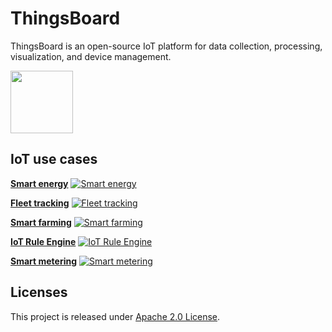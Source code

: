 # ThingsBoard 

ThingsBoard is an open-source IoT platform for data collection, processing, visualization, and device management.

<img src="./img/logo.png?raw=true" width="100" height="100">


## IoT use cases

[**Smart energy**](https://thingsboard.io/smart-energy/)
[![Smart energy](https://user-images.githubusercontent.com/8308069/152984256-eb48564a-645c-468d-912b-f554b63104a5.gif "Smart energy")](https://thingsboard.io/smart-energy/)

[**Fleet tracking**](https://thingsboard.io/fleet-tracking/)
[![Fleet tracking](https://user-images.githubusercontent.com/8308069/152984528-0054ed55-8b8b-4cda-ba45-02fe95a81222.gif "Fleet tracking")](https://thingsboard.io/fleet-tracking/)

[**Smart farming**](https://thingsboard.io/smart-farming/)
[![Smart farming](https://user-images.githubusercontent.com/8308069/152984443-a98b7d3d-ff7a-4037-9011-e71e1e6f755f.gif "Smart farming")](https://thingsboard.io/smart-farming/)

[**IoT Rule Engine**](https://thingsboard.io/docs/user-guide/rule-engine-2-0/re-getting-started/)
[![IoT Rule Engine](https://thingsboard.io/images/demo/send-email-rule-chain.gif "IoT Rule Engine")](https://thingsboard.io/docs/user-guide/rule-engine-2-0/re-getting-started/)

[**Smart metering**](https://thingsboard.io/smart-metering/)
[![Smart metering](https://user-images.githubusercontent.com/8308069/31455788-6888a948-aec1-11e7-9819-410e0ba785e0.gif "Smart metering")](https://thingsboard.io/smart-metering/)


## Licenses

This project is released under [Apache 2.0 License](./LICENSE).
